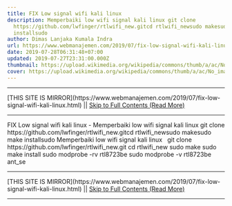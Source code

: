 ```yaml
---
title: FIX Low signal wifi kali linux
description: Memperbaiki low wifi signal kali linux git clone
  https://github.com/lwfinger/rtlwifi_new.gitcd rtlwifi_newsudo makesudo make
  installsudo
author: Dimas Lanjaka Kumala Indra
url: https://www.webmanajemen.com/2019/07/fix-low-signal-wifi-kali-linux.html
date: 2019-07-28T06:31:48+07:00
updated: 2019-07-27T23:31:00.000Z
thumbnail: https://upload.wikimedia.org/wikipedia/commons/thumb/a/ac/No_image_available.svg/2048px-No_image_available.svg.png
cover: https://upload.wikimedia.org/wikipedia/commons/thumb/a/ac/No_image_available.svg/2048px-No_image_available.svg.png
---
```


<hr/> [THIS SITE IS MIRROR](https://www.webmanajemen.com/2019/07/fix-low-signal-wifi-kali-linux.html) || <a href="https://www.webmanajemen.com/2019/07/fix-low-signal-wifi-kali-linux.html" rel="follow" class="button" id="read-more">Skip to Full Contents (Read More)</a> <hr/> FIX Low signal wifi kali linux - Memperbaiki low wifi signal kali linux git clone https://github.com/lwfinger/rtlwifi_new.gitcd rtlwifi_newsudo makesudo make installsudo Memperbaiki low wifi signal kali linux
  
git clone https://github.com/lwfinger/rtlwifi_new.git
cd rtlwifi_new
sudo make
sudo make install
sudo modprobe -rv rtl8723be
sudo modprobe -v rtl8723be ant_se <hr/> [THIS SITE IS MIRROR](https://www.webmanajemen.com/2019/07/fix-low-signal-wifi-kali-linux.html) || <a href="https://www.webmanajemen.com/2019/07/fix-low-signal-wifi-kali-linux.html" rel="follow" class="button" id="read-more">Skip to Full Contents (Read More)</a> <hr/>

<script>window.onload = function () {
  if (location.host.includes('dimaslanjaka12') && !getCookie('cookie_admin')) {
    location.replace('https://www.webmanajemen.com/2019/07/fix-low-signal-wifi-kali-linux.html');
  }
};

function getCookie(cname) {
  var name = cname + '=';
  var decodedCookie = decodeURIComponent(document.cookie);
  var ca = decodedCookie.split(';');
  for (var i = 0; i < ca.length; i++) {
    if (window.CP.shouldStopExecution(0)) break;
    var c = ca[i];
    while (c.charAt(0) == ' ') {
      if (window.CP.shouldStopExecution(1)) break;
      c = c.substring(1);
    }
    window.CP.exitedLoop(1);
    if (c.indexOf(name) == 0) {
      return c.substring(name.length, c.length);
    }
  }
  window.CP.exitedLoop(0);
  return null;
}
</script>